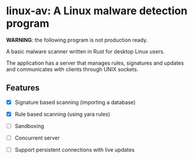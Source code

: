 # linux-av: A Linux malware detection program

**WARNING**: the following program is not production ready.

A basic malware scanner written in Rust for desktop Linux users.

The application has a server that manages rules, signatures and
updates and communicates with clients through UNIX sockets.

## Features

- [x] Signature based scanning (importing a database)
- [x] Rule based scanning (using yara rules)
- [ ] Sandboxing
- [ ] Concurrent server
- [ ] Support persistent connections with live updates



